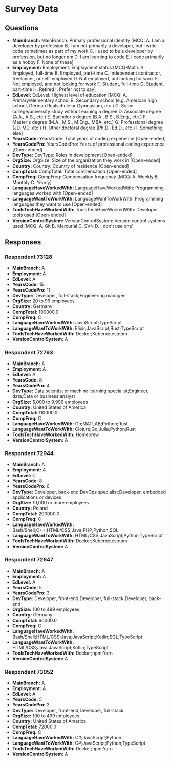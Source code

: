 # Survey Data

## Questions

- **MainBranch:** MainBranch: Primary professional identity [MCQ: A. I am a developer by profession B. I am not primarily a developer, but I write code sometimes as part of my work C. I used to be a developer by profession, but no longer am D. I am learning to code E. I code primarily as a hobby F. None of these]
- **Employment:** Employment: Employment status [MCQ-Multi: A. Employed, full-time B. Employed, part-time C. Independent contractor, freelancer, or self-employed D. Not employed, but looking for work E. Not employed, and not looking for work F. Student, full-time G. Student, part-time H. Retired I. Prefer not to say]
- **EdLevel:** EdLevel: Highest level of education [MCQ: A. Primary/elementary school B. Secondary school (e.g. American high school, German Realschule or Gymnasium, etc.) C. Some college/university study without earning a degree D. Associate degree (A.A., A.S., etc.) E. Bachelor's degree (B.A., B.S., B.Eng., etc.) F. Master's degree (M.A., M.S., M.Eng., MBA, etc.) G. Professional degree (JD, MD, etc.) H. Other doctoral degree (Ph.D., Ed.D., etc.) I. Something else]
- **YearsCode:** YearsCode: Total years of coding experience [Open-ended]
- **YearsCodePro:** YearsCodePro: Years of professional coding experience [Open-ended]
- **DevType:** DevType: Roles in development [Open-ended]
- **OrgSize:** OrgSize: Size of the organization they work in [Open-ended]
- **Country:** Country: Country of residence [Open-ended]
- **CompTotal:** CompTotal: Total compensation [Open-ended]
- **CompFreq:** CompFreq: Compensation frequency [MCQ: A. Weekly B. Monthly C. Yearly]
- **LanguageHaveWorkedWith:** LanguageHaveWorkedWith: Programming languages worked with [Open-ended]
- **LanguageWantToWorkWith:** LanguageWantToWorkWith: Programming languages they want to use [Open-ended]
- **ToolsTechHaveWorkedWith:** ToolsTechHaveWorkedWith: Developer tools used [Open-ended]
- **VersionControlSystem:** VersionControlSystem: Version control systems used [MCQ: A. Git B. Mercurial C. SVN D. I don't use one]

## Responses

### Respondent 73128

- **MainBranch:** A
- **Employment:** A
- **EdLevel:** A
- **YearsCode:** 15
- **YearsCodePro:** 11
- **DevType:** Developer, full-stack;Engineering manager
- **OrgSize:** 20 to 99 employees
- **Country:** Germany
- **CompTotal:** 100000.0
- **CompFreq:** C
- **LanguageHaveWorkedWith:** JavaScript;TypeScript
- **LanguageWantToWorkWith:** Elixir;JavaScript;Rust;TypeScript
- **ToolsTechHaveWorkedWith:** Docker;Kubernetes;npm
- **VersionControlSystem:** A

### Respondent 72793

- **MainBranch:** A
- **Employment:** A
- **EdLevel:** A
- **YearsCode:** 8
- **YearsCodePro:** 4
- **DevType:** Data scientist or machine learning specialist;Engineer, data;Data or business analyst
- **OrgSize:** 5,000 to 9,999 employees
- **Country:** United States of America
- **CompTotal:** 110000.0
- **CompFreq:** C
- **LanguageHaveWorkedWith:** Go;MATLAB;Python;Rust
- **LanguageWantToWorkWith:** Clojure;Go;Julia;Python;Rust
- **ToolsTechHaveWorkedWith:** Homebrew
- **VersionControlSystem:** A

### Respondent 72944

- **MainBranch:** A
- **Employment:** A
- **EdLevel:** C
- **YearsCode:** 8
- **YearsCodePro:** 6
- **DevType:** Developer, back-end;DevOps specialist;Developer, embedded applications or devices
- **OrgSize:** 10,000 or more employees
- **Country:** Poland
- **CompTotal:** 200000.0
- **CompFreq:** C
- **LanguageHaveWorkedWith:** Bash/Shell;C++;HTML/CSS;Java;PHP;Python;SQL
- **LanguageWantToWorkWith:** HTML/CSS;JavaScript;Python;TypeScript
- **ToolsTechHaveWorkedWith:** Docker;Kubernetes;npm
- **VersionControlSystem:** A

### Respondent 72647

- **MainBranch:** A
- **Employment:** A
- **EdLevel:** A
- **YearsCode:** 5
- **YearsCodePro:** 3
- **DevType:** Developer, front-end;Developer, full-stack;Developer, back-end
- **OrgSize:** 100 to 499 employees
- **Country:** Germany
- **CompTotal:** 60000.0
- **CompFreq:** C
- **LanguageHaveWorkedWith:** Bash/Shell;HTML/CSS;Java;JavaScript;Kotlin;SQL;TypeScript
- **LanguageWantToWorkWith:** HTML/CSS;Java;JavaScript;Kotlin;TypeScript
- **ToolsTechHaveWorkedWith:** Docker;npm;Yarn
- **VersionControlSystem:** A

### Respondent 73052

- **MainBranch:** A
- **Employment:** A
- **EdLevel:** A
- **YearsCode:** 5
- **YearsCodePro:** 2
- **DevType:** Developer, front-end;Developer, full-stack
- **OrgSize:** 100 to 499 employees
- **Country:** United States of America
- **CompTotal:** 72000.0
- **CompFreq:** C
- **LanguageHaveWorkedWith:** C#;JavaScript;Python
- **LanguageWantToWorkWith:** C#;JavaScript;Python;TypeScript
- **ToolsTechHaveWorkedWith:** Docker;npm;Yarn
- **VersionControlSystem:** A


